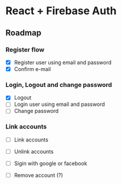 # React + Firebase Auth

## Roadmap

### Register flow
- [x] Register user using email and password
- [x] Confirm e-mail

### Login, Logout and change password
- [x] Logout
- [ ] Login user using email and password
- [ ] Change password

### Link accounts
- [ ] Link accounts
- [ ] Unlink accounts

- [ ] Sigin with google or facebook
- [ ] Remove account (?)